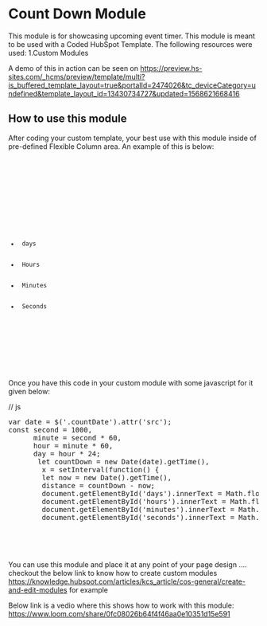 # Count Down Module
This module is for showcasing upcoming event timer. This module is meant to be used with a Coded HubSpot Template.
The following resources were used:
1.Custom Modules

A demo of this in action can be seen on https://preview.hs-sites.com/_hcms/preview/template/multi?is_buffered_template_layout=true&portalId=2474026&tc_deviceCategory=undefined&template_layout_id=13430734727&updated=1568621668416

## How to use this module
After coding your custom template, your best use with this module inside of pre-defined Flexible Column area. An example of this is below:
 <code>
  <div class="text-center countDown">
  <div class="">
  <span class='countDate' src='{{ module.countdown_date|datetimeformat('%Y/%m/%d') }}'></span>  
  <div class="dateCount noListStyle">
        <ul>
       <li class='ib'><span id="days"></span> days</li>
       <li class='ib'><span id="hours"></span> Hours</li>
    <li class='ib'><span id="minutes"></span> Minutes</li>
         <li class='ib'><span id="seconds"></span> Seconds</li>
       </ul>
     </div>
     </div>
    </code>
 
  Once you have this code in your custom module with some javascript for it given below:
  
  // js
  <pre>
var date = $('.countDate').attr('src');
const second = 1000,
      minute = second * 60,
      hour = minute * 60,
      day = hour * 24;
       let countDown = new Date(date).getTime(),
        x = setInterval(function() {
        let now = new Date().getTime(),
        distance = countDown - now;
        document.getElementById('days').innerText = Math.floor(distance / (day)),
        document.getElementById('hours').innerText = Math.floor((distance % (day)) / (hour)),
        document.getElementById('minutes').innerText = Math.floor((distance % (hour)) / (minute)),
        document.getElementById('seconds').innerText = Math.floor((distance % (minute)) / second);  }, second)
        
           
        
   </pre>

  You can use this module and place it at any point of your page design ....
checkout the below link to know how to create custom modules   https://knowledge.hubspot.com/articles/kcs_article/cos-general/create-and-edit-modules for example

Below link is a vedio where this shows how to work with this module:
https://www.loom.com/share/0fc08026b64f4f46aa0e10351d15e591


